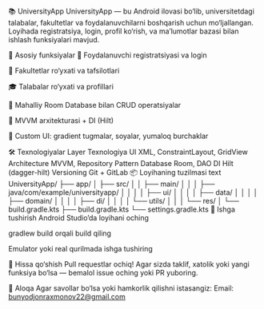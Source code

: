 📚 UniversityApp
UniversityApp — bu Android ilovasi bo‘lib, universitetdagi talabalar, fakultetlar va foydalanuvchilarni boshqarish uchun mo‘ljallangan. Loyihada registratsiya, login, profil ko‘rish, va ma’lumotlar bazasi bilan ishlash funksiyalari mavjud.

🚀 Asosiy funksiyalar
👤 Foydalanuvchi registratsiyasi va login

🏫 Fakultetlar ro‘yxati va tafsilotlari

🎓 Talabalar ro‘yxati va profillari

📄 Mahalliy Room Database bilan CRUD operatsiyalar

🧩 MVVM arxitekturasi + DI (Hilt)

🎨 Custom UI: gradient tugmalar, soyalar, yumaloq burchaklar

🛠 Texnologiyalar
Layer	Texnologiya
UI	XML, ConstraintLayout, GridView
Architecture	MVVM, Repository Pattern
Database	Room, DAO
DI	Hilt (dagger-hilt)
Versioning	Git + GitLab
📦 Loyihaning tuzilmasi
text
UniversityApp/
├── app/
│   ├── src/
│   │   ├── main/
│   │   │   ├── java/com/example/universityapp/
│   │   │   │   ├── ui/
│   │   │   │   ├── data/
│   │   │   │   ├── domain/
│   │   │   │   ├── di/
│   │   │   │   └── utils/
│   │   │   └── res/
│   └── build.gradle.kts
├── build.gradle.kts
└── settings.gradle.kts
📲 Ishga tushirish
Android Studio’da loyihani oching

gradlew build orqali build qiling

Emulator yoki real qurilmada ishga tushiring

🤝 Hissa qo‘shish
Pull requestlar ochiq! Agar sizda taklif, xatolik yoki yangi funksiya bo‘lsa — bemalol issue oching yoki PR yuboring.

📧 Aloqa
Agar savollar bo‘lsa yoki hamkorlik qilishni istasangiz: Email: bunyodjonraxmonov22@gmail.com